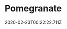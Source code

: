 ---
templateKey: blog-post
featuredpost: false
date: 2020-02-23T00:22:22.711Z
title: Pomegranate
description: Within the fruit are clusters of juicy seeds.
type: fruit
sellPrice: 140
energy: 38
health: 17
featuredimage: /img/Pomegranate.png
tags:
  - Fall
  - tree
  - reharvest
  - Artisan Bundle
  - Enchanters Bundle
  - edible
---